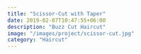 ```yaml
---
title: "Scissor‑Cut with Taper"
date: 2019-02-07T10:47:55+06:00
description: "Buzz Cut Haircut"
image: "/images/project/scissor-cut.jpg"
category: "Haircut"
---
```

